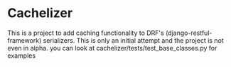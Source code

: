 # Cachelizer

This is a project to add caching functionality to DRF's (django-restful-framework) serializers.
This is only an initial attempt and the project is not even in alpha.
you can look at cachelizer/tests/test_base_classes.py for examples
